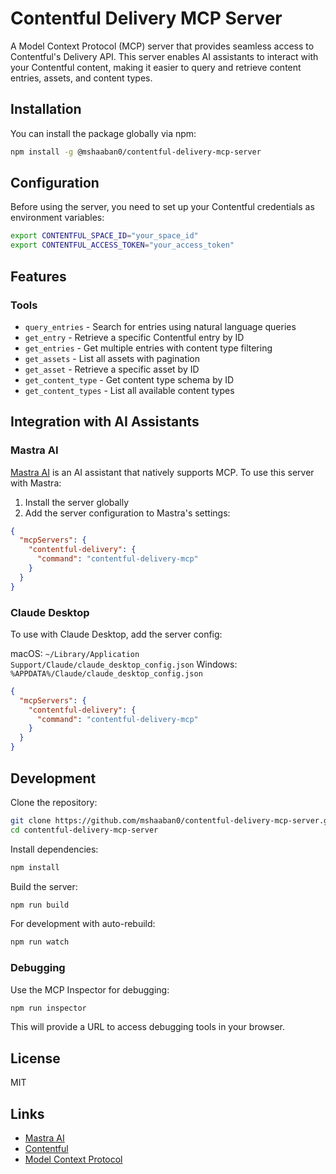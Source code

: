 # Contentful Delivery MCP Server

A Model Context Protocol (MCP) server that provides seamless access to Contentful's Delivery API. This server enables AI assistants to interact with your Contentful content, making it easier to query and retrieve content entries, assets, and content types.

## Installation

You can install the package globally via npm:

```bash
npm install -g @mshaaban0/contentful-delivery-mcp-server
```

## Configuration

Before using the server, you need to set up your Contentful credentials as environment variables:

```bash
export CONTENTFUL_SPACE_ID="your_space_id"
export CONTENTFUL_ACCESS_TOKEN="your_access_token"
```

## Features

### Tools

- `query_entries` - Search for entries using natural language queries
- `get_entry` - Retrieve a specific Contentful entry by ID
- `get_entries` - Get multiple entries with content type filtering
- `get_assets` - List all assets with pagination
- `get_asset` - Retrieve a specific asset by ID
- `get_content_type` - Get content type schema by ID
- `get_content_types` - List all available content types

## Integration with AI Assistants

### Mastra AI

[Mastra AI](https://mastra.ai) is an AI assistant that natively supports MCP. To use this server with Mastra:

1. Install the server globally
2. Add the server configuration to Mastra's settings:

```json
{
  "mcpServers": {
    "contentful-delivery": {
      "command": "contentful-delivery-mcp"
    }
  }
}
```

### Claude Desktop

To use with Claude Desktop, add the server config:

macOS: `~/Library/Application Support/Claude/claude_desktop_config.json`
Windows: `%APPDATA%/Claude/claude_desktop_config.json`

```json
{
  "mcpServers": {
    "contentful-delivery": {
      "command": "contentful-delivery-mcp"
    }
  }
}
```

## Development

Clone the repository:

```bash
git clone https://github.com/mshaaban0/contentful-delivery-mcp-server.git
cd contentful-delivery-mcp-server
```

Install dependencies:

```bash
npm install
```

Build the server:

```bash
npm run build
```

For development with auto-rebuild:

```bash
npm run watch
```

### Debugging

Use the MCP Inspector for debugging:

```bash
npm run inspector
```

This will provide a URL to access debugging tools in your browser.

## License

MIT

## Links

- [Mastra AI](https://mastra.ai)
- [Contentful](https://www.contentful.com)
- [Model Context Protocol](https://github.com/anthropic-labs/model-context-protocol)
